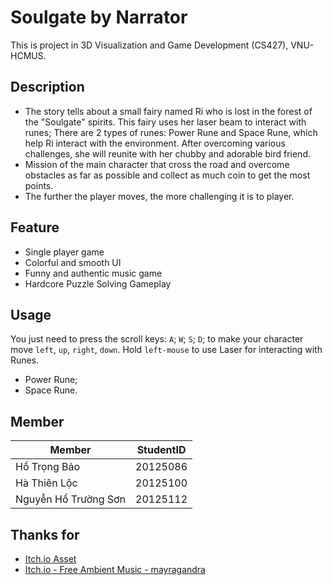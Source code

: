 # Soulgate by Narrator

This is project in 3D Visualization and Game Development (CS427), VNU-HCMUS.

## Description
- The story tells about a small fairy named Ri who is lost in the forest of the "Soulgate" spirits. This fairy uses her laser beam to interact with runes; There are 2 types of runes: Power Rune and Space Rune, which help Ri interact with the environment. After overcoming various challenges, she will reunite with her chubby and adorable bird friend.
- Mission of the main character that cross the road and overcome obstacles as far as possible and collect as much coin to get the most points.
- The further the player moves, the more challenging it is to player.
## Feature
- Single player game
- Colorful and smooth UI
- Funny and authentic music game
- Hardcore Puzzle Solving Gameplay

## Usage

You just need to press the scroll keys: `A`; `W`; `S`; `D`; to make your character move `left`, `up`, `right`, `down`.
Hold `left-mouse` to use Laser for interacting with Runes.
- Power Rune;
- Space Rune.

## Member

| Member               | StudentID |
| -------------------- | --------- |
| Hồ Trọng Bảo         | 20125086  |
| Hà Thiên Lộc         | 20125100  |
| Nguyễn Hồ Trường Sơn | 20125112  |

## Thanks for
- <a href="https://itch.io/game-assets" title="Itch.io">Itch.io Asset</a>
- <a href="https://mayragandra.itch.io/freeambientmusic" title="Zapsplat">Itch.io - Free Ambient Music - mayragandra</a>
